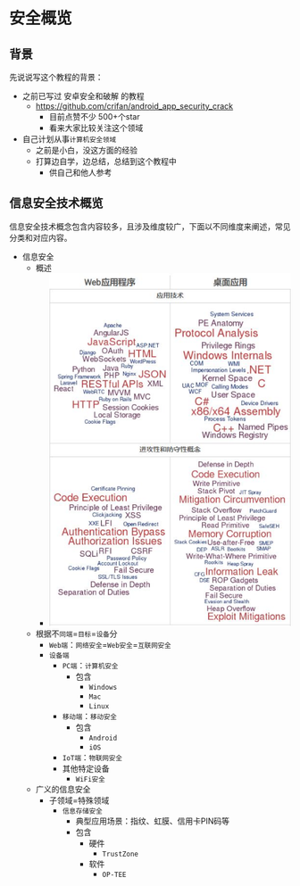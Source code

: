 # 安全概览

## 背景

先说说写这个教程的背景：

* 之前已写过 安卓安全和破解 的教程
    * https://github.com/crifan/android_app_security_crack
        * 目前点赞不少 500+个star
        * 看来大家比较关注这个领域
* 自己计划从事`计算机安全领域`
    * 之前是小白，没这方面的经验
    * 打算边自学，边总结，总结到这个教程中
        * 供自己和他人参考

## 信息安全技术概览

信息安全技术概念包含内容较多，且涉及维度较广，下面以不同维度来阐述，常见分类和对应内容。

* 信息安全
  * 概述
    * ![security_overview_web_desktop](../assets/img/security_overview_web_desktop.jpg)
  * 根据不`同端`=`目标`=`设备`分
    * `Web端`：`网络安全`=`Web安全`=`互联网安全`
    * `设备端`
      * `PC端`：`计算机安全`
        * 包含
          * `Windows`
          * `Mac`
          * `Linux`
      * `移动端`：`移动安全`
        * 包含
          * `Android`
          * `iOS`
      * `IoT端`：`物联网安全`
      * 其他特定设备
        * `WiFi安全`
  * 广义的信息安全
    * 子领域=特殊领域
      * `信息存储安全`
        * 典型应用场景：指纹、虹膜、信用卡PIN码等
        * 包含
          * 硬件
            * `TrustZone`
          * 软件
            * `OP-TEE`